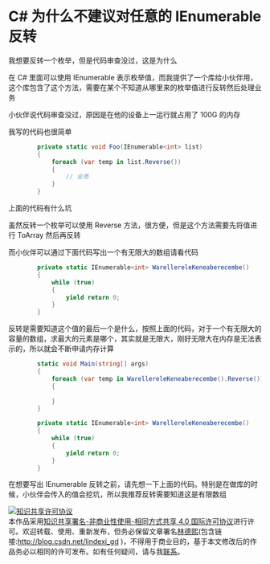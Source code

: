 
# C# 为什么不建议对任意的 IEnumerable 反转

我想要反转一个枚举，但是代码审查没过，这是为什么

<!--more-->


<!-- CreateTime:4/7/2020 7:31:49 PM -->

<!-- 发布 -->

在 C# 里面可以使用 IEnumerable 表示枚举值，而我提供了一个库给小伙伴用，这个库包含了这个方法，需要在某个不知道从哪里来的枚举值进行反转然后处理业务

小伙伴说代码审查没过，原因是在他的设备上一运行就占用了 100G 的内存

我写的代码也很简单

```csharp
        private static void Foo(IEnumerable<int> list)
        {
            foreach (var temp in list.Reverse())
            {
                // 业务
            }
        }
```

上面的代码有什么坑

虽然反转一个枚举可以使用 Reverse 方法，很方便，但是这个方法需要先将值进行 ToArray 然后再反转

而小伙伴可以通过下面代码写出一个有无限大的数组请看代码

```csharp
        private static IEnumerable<int> WarellereleKeneaberecembe()
        {
            while (true)
            {
                yield return 0;
            }
        }
```

反转是需要知道这个值的最后一个是什么，按照上面的代码，对于一个有无限大的容量的数组，求最大的元素是哪个，其实就是无限大，刚好无限大在内存是无法表示的，所以就会不断申请内存计算

```csharp
        static void Main(string[] args)
        {
            foreach (var temp in WarellereleKeneaberecembe().Reverse())
            {
                
            }
        }

        private static IEnumerable<int> WarellereleKeneaberecembe()
        {
            while (true)
            {
                yield return 0;
            }
        }
```

在想要写出 IEnumerable 反转之前，请先想一下上面的代码。特别是在做库的时候，小伙伴会传入的值会挖坑，所以我推荐反转需要知道这是有限数组





<a rel="license" href="http://creativecommons.org/licenses/by-nc-sa/4.0/"><img alt="知识共享许可协议" style="border-width:0" src="https://licensebuttons.net/l/by-nc-sa/4.0/88x31.png" /></a><br />本作品采用<a rel="license" href="http://creativecommons.org/licenses/by-nc-sa/4.0/">知识共享署名-非商业性使用-相同方式共享 4.0 国际许可协议</a>进行许可。欢迎转载、使用、重新发布，但务必保留文章署名[林德熙](http://blog.csdn.net/lindexi_gd)(包含链接:http://blog.csdn.net/lindexi_gd )，不得用于商业目的，基于本文修改后的作品务必以相同的许可发布。如有任何疑问，请与我[联系](mailto:lindexi_gd@163.com)。
